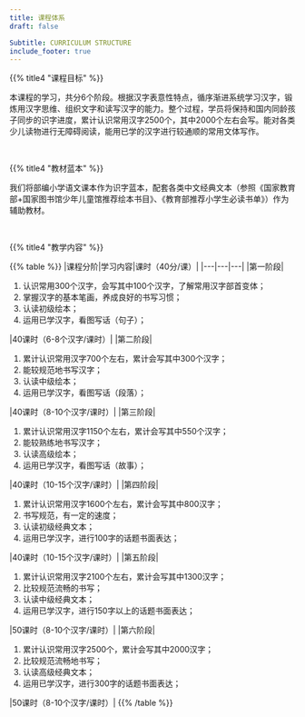```yaml
---
title: 课程体系
draft: false

Subtitle: CURRICULUM STRUCTURE
include_footer: true
---
```


{{% title4 "课程目标" %}}

本课程的学习，共分6个阶段。根据汉字表意性特点，循序渐进系统学习汉字，锻炼用汉字思维、组织文字和读写汉字的能力。整个过程，学员将保持和国内同龄孩子同步的识字进度，累计认识常用汉字2500个，其中2000个左右会写。能对各类少儿读物进行无障碍阅读，能用已学的汉字进行较通顺的常用文体写作。

<br />

{{% title4 "教材蓝本" %}}

我们将部编小学语文课本作为识字蓝本，配套各类中文经典文本（参照《国家教育部+国家图书馆少年儿童馆推荐绘本书目》、《教育部推荐小学生必读书单》）作为辅助教材。

<br />

{{% title4 "教学内容" %}}

{{% table %}}
|课程分阶|学习内容|课时（40分/课）|
|---|---|---|
|第一阶段|<div><ol><li>认识常用300个汉字，会写其中100个汉字，了解常用汉字部首变体；</li><li>掌握汉字的基本笔画，养成良好的书写习惯；</li><li>认读初级绘本；</li><li>运用已学汉字，看图写话（句子）；</li></ol></div>|40课时（6-8个汉字/课时）|
|第二阶段|<div><ol><li>累计认识常用汉字700个左右，累计会写其中300个汉字；</li><li>能较规范地书写汉字；</li><li>认读中级绘本；</li><li>运用已学汉字，看图写话（段落）；</li></ol></div>|40课时（8-10个汉字/课时）|
|第三阶段|<div><ol><li>累计认识常用汉字1150个左右，累计会写其中550个汉字；</li><li>能较熟练地书写汉字；</li><li>认读高级绘本；</li><li>运用已学汉字，看图写话（故事）；</li></ol></div>|40课时（10-15个汉字/课时）|
|第四阶段|<div><ol><li>累计认识常用汉字1600个左右，累计会写其中800汉字；</li><li>书写规范，有一定的速度；</li><li>认读初级经典文本；</li><li>运用已学汉字，进行100字的话题书面表达；</li></ol></div>|40课时（10-15个汉字/课时）|
|第五阶段|<div><ol><li>累计认识常用汉字2100个左右，累计会写其中1300汉字；</li><li>比较规范流畅的书写；</li><li>认读中级经典文本；</li><li>运用已学汉字，进行150字以上的话题书面表达；</li></ol></div>|50课时（8-10个汉字/课时）|
|第六阶段|<div><ol><li>累计认识常用汉字2500个，累计会写其中2000汉字；</li><li>比较规范流畅地书写；</li><li>认读高级经典文本；</li><li>运用已学汉字，进行300字的话题书面表达；</li></ol></div>|50课时（8-10个汉字/课时）|
{{% /table %}}
